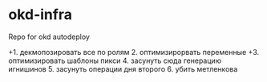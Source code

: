 # okd-infra
Repo for okd autodeploy

+1. декмопозировать все по ролям
2. оптимизирорвать переменные
+3. оптимизировать шаблоны пикси
4. засунуть сюда генерацию игнишинов
5. засунуть операции дня второго
6. убить метленкова
